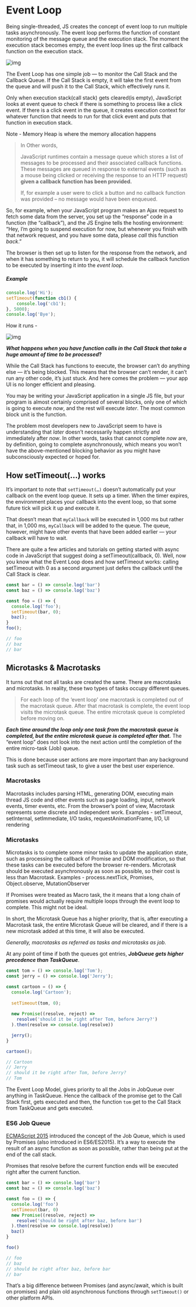 # Event Loop

Being single-threaded, JS creates the concept of event loop to run multiple tasks asynchronously. The event loop performs the function of constant monitoring of the message queue and the execution stack. The moment the execution stack becomes empty, the event loop lines up the first callback function on the execution stack.

![img](http://docs.salmanfarooqui.com/JS/images/1*FA9NGxNB6-v1oI2qGEtlRQ.png)

The Event Loop has one simple job — to monitor the Call Stack and the Callback Queue. If the Call Stack is empty, it will take the first event from the queue and will push it to the Call Stack, which effectively runs it.

Only when execution stack(call stack) gets cleared(is empty), JavaScript looks at event queue to check if there is something to process like a click event. If there is a click event in the queue, it creates execution context for whatever function that needs to run for that click event and puts that function in execution stack.

Note - Memory Heap is where the memory allocation happens



> In Other words,
>
> JavaScript runtimes contain a message queue which stores a list of messages to be processed and their associated callback functions. These messages are queued in response to external events (such as a mouse being clicked or receiving the response to an HTTP request) **given a callback function has been provided.**
>
> If, for example a user were to click a button and no callback function was provided – no message would have been enqueued.



So, for example, when your JavaScript program makes an Ajax request to fetch some data from the server, you set up the “response” code in a function (the “callback”), and the JS Engine tells the hosting environment:
“Hey, I’m going to suspend execution for now, but whenever you finish with that network request, and you have some data, please *call* this function *back*.”

The browser is then set up to listen for the response from the network, and when it has something to return to you, it will schedule the callback function to be executed by inserting it into the *event loop*.



##### Example

```js
console.log('Hi');
setTimeout(function cb1() { 
    console.log('cb1');
}, 5000);
console.log('Bye');
```

How it runs -

![img](http://docs.salmanfarooqui.com/JS/images/1*TozSrkk92l8ho6d8JxqF_w.gif)



***What happens when you have function calls in the Call Stack that take a huge amount of time to be processed*?**

While the Call Stack has functions to execute, the browser can’t do anything else — it’s being blocked. This means that the browser can’t render, it can’t run any other code, it’s just stuck. And here comes the problem — your app UI is no longer efficient and pleasing.



You may be writing your JavaScript application in a single JS file, but your program is almost certainly comprised of several blocks, only one of which is going to execute *now*, and the rest will execute *later*. The most common block unit is the function.

The problem most developers new to JavaScript seem to have is understanding that *later* doesn’t necessarily happen strictly and immediately after *now*. In other words, tasks that cannot complete *now* are, by definition, going to complete asynchronously, which means you won’t have the above-mentioned blocking behavior as you might have subconsciously expected or hoped for.



## How setTimeout(…) works

It’s important to note that `setTimeout(…)` doesn’t automatically put your callback on the event loop queue. It sets up a timer. When the timer expires, the environment places your callback into the event loop, so that some future tick will pick it up and execute it.

That doesn’t mean that `myCallback` will be executed in 1,000 ms but rather that, in 1,000 ms, `myCallback` will be added to the queue. The queue, however, might have other events that have been added earlier — your callback will have to wait.

There are quite a few articles and tutorials on getting started with async code in JavaScript that suggest doing a setTimeout(callback, 0). Well, now you know what the Event Loop does and how setTimeout works: calling setTimeout with 0 as a second argument just defers the callback until the Call Stack is clear.



```js
const bar = () => console.log('bar')
const baz = () => console.log('baz')

const foo = () => {
  console.log('foo');
  setTimeout(bar, 0);
  baz();
}
foo();

// foo
// baz
// bar
```





## Microtasks & Macrotasks

It turns out that not all tasks are created the same. There are macrotasks and microtasks. In reality, these two types of tasks occupy different queues.

> For each loop of the ‘event loop’ one macrotask is completed out of the macrotask queue. After that macrotask is complete, the event loop visits the microtask queue. The entire microtask queue is completed before moving on.



***Each time around the loop only one task from the macrotask queue is completed, but the entire microtask queue is completed after that.*** The “event loop” does not look into the next action until the completion of the entire micro-task (Job) queue.

This is done because user actions are more important than any background task such as setTimeout task, to give a user the best user experience.



### Macrotasks

Macrotasks includes parsing HTML, generating DOM, executing main thread JS code and other events such as page loading, input, network events, timer events, etc. From the browser’s point of view, Macrotask represents some discrete and independent work. Examples - setTimeout, setInternal, setImmediate, I/O tasks, requestAnimationFrame, I/O, UI rendering



### Microtasks

Microtasks is to complete some minor tasks to update the application state, such as processing the callback of Promise and DOM modification, so that these tasks can be executed before the browser re-renders. Microtask should be executed asynchronously as soon as possible, so their cost is less than Macrotask. Examples - process.nextTick, Promises, Object.observe, MutationObserver

If Promises were treated as Macro task, the it means that a long chain of promises would actually require multiple loops through the event loop to complete. This might not be ideal. 



In short, the Microtask Queue has a higher priority, that is, after executing a Macrotask task, the entire Microtask Queue will be cleared, and if there is a new microtask added at this time, it will also be executed.



*Generally, macrotasks as referred as tasks and microtasks as job.*



At any point of time if both the queues got entries, ***JobQueue gets higher precedence than TaskQueue***.

```js
const tom = () => console.log('Tom');
const jerry = () => console.log('Jerry');

const cartoon = () => {
  console.log('Cartoon');
    
  setTimeout(tom, 0);
    
  new Promise((resolve, reject) =>
    resolve('should it be right after Tom, before Jerry?')
  ).then(resolve => console.log(resolve))

  jerry();
}

cartoon();

// Cartoon
// Jerry
// should it be right after Tom, before Jerry?
// Tom
```

The Event Loop Model, gives priority to all the Jobs in JobQueue over anything in TaskQueue. Hence the callback of the promise get to the Call Stack first, gets executed and then, the function `tom` get to the Call Stack from TaskQueue and gets executed.



### ES6 Job Queue

[ECMAScript 2015](https://flaviocopes.com/ecmascript/) introduced the concept of the Job Queue, which is used by Promises (also introduced in ES6/ES2015). It’s a way to execute the result of an async function as soon as possible, rather than being put at the end of the call stack.

Promises that resolve before the current function ends will be executed right after the current function.

```js
const bar = () => console.log('bar')
const baz = () => console.log('baz')

const foo = () => {
  console.log('foo')
  setTimeout(bar, 0)
  new Promise((resolve, reject) =>
    resolve('should be right after baz, before bar')
  ).then(resolve => console.log(resolve))
  baz()
}

foo()

// foo
// baz
// should be right after baz, before bar
// bar
```

That’s a big difference between Promises (and async/await, which is built on promises) and plain old asynchronous functions through `setTimeout()` or other platform APIs.